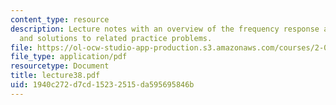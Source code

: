 ```yaml
---
content_type: resource
description: Lecture notes with an overview of the frequency response and Bode plots,
  and solutions to related practice problems.
file: https://ol-ocw-studio-app-production.s3.amazonaws.com/courses/2-004-systems-modeling-and-control-ii-fall-2007/1940c272d7cd15232515da595695846b_lecture38.pdf
file_type: application/pdf
resourcetype: Document
title: lecture38.pdf
uid: 1940c272-d7cd-1523-2515-da595695846b
---
```

